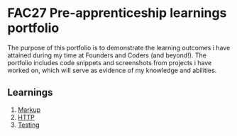 # FAC27 Pre-apprenticeship learnings portfolio

The purpose of this portfolio is to demonstrate the learning outcomes i have attained during my time at Founders and Coders (and beyond!). The portfolio includes code snippets and screenshots from projects i have worked on, which will serve as evidence of my knowledge and abilities.

## Learnings

1. [Markup](/learnings/markup.md)
1. [HTTP](/learnings/http.md)
1. [Testing](/learnings/testing.md)
